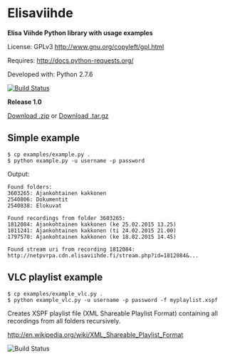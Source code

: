Elisaviihde
=====

**Elisa Viihde Python library with usage examples**

License: GPLv3 http://www.gnu.org/copyleft/gpl.html

Requires: http://docs.python-requests.org/

Developed with: Python 2.7.6

[![Build Status](https://travis-ci.org/enyone/elisaviihde.svg?branch=master)](https://travis-ci.org/enyone/elisaviihde)

**Release 1.0**

[Download .zip](https://github.com/enyone/elisaviihde/archive/1.0.zip)
or [Download .tar.gz](https://github.com/enyone/elisaviihde/archive/1.0.tar.gz)

Simple example
-----
```
$ cp examples/example.py .
$ python example.py -u username -p password
```
Output:
```
Found folders:
3603265: Ajankohtainen kakkonen
2540806: Dokumentit
2540838: Elokuvat

Found recordings from folder 3603265:
1812084: Ajankohtainen kakkonen (ke 25.02.2015 13.25)
1811241: Ajankohtainen kakkonen (ti 24.02.2015 21.00)
1797570: Ajankohtainen kakkonen (ke 18.02.2015 14.45)

Found stream uri from recording 1812084:
http://netpvrpa.cdn.elisaviihde.fi/stream.php?id=1812084&...
```

VLC playlist example
-----
```
$ cp examples/example_vlc.py .
$ python example_vlc.py -u username -p password -f myplaylist.xspf
```

Creates XSPF playlist file (XML Shareable Playlist Format) containing all recordings from all folders recursively.

http://en.wikipedia.org/wiki/XML_Shareable_Playlist_Format

![Build Status](https://raw.githubusercontent.com/enyone/elisaviihde/master/examples/example_playlist.png)
